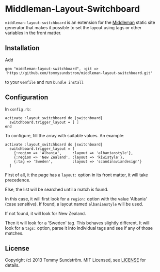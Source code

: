 # Middleman-Layout-Switchboard

`middleman-layout-switchboard` is an extension for the [Middleman] static site generator that makes it possible to set the layout using tags or other variables in the front matter.

## Installation

Add

`gem "middleman-layout-switchboard", :git => 'https://github.com/tommysundstrom/middleman-layout-switchboard.git'`

to your `Gemfile` and run `bundle install`

## Configuration

In `config.rb`:

```
activate :layout_switchboard do |switchboard|
  switchboard.trigger_layout = [ ]
end
```

To configure, fill the array with suitable values. An example:

```
activate :layout_switchboard do |switchboard|
  switchboard.trigger_layout = [
    {:region => 'Albania',     :layout => 'albanianstyle'},
    {:region => 'New Zealand', :layout => 'kiwistyle'},
    {:tag => 'Sweden',         :layout => 'scandinaviandesign'}
  ]
```

First of all, it the page has a `layout:` option in its front matter, it will take precedence.

Else, the list will be searched until a match is found.

In this case, it will first look for a `region:` option with the value 'Albania' (case sensitive). If found, a layout named `albanianstyle` will be used.

If not found, it will look for New Zealand.

Then it will look for a 'Sweden' tag. This behaves slightly different. It will look for a `tags:` option, parse it into individual tags and see if any of those matches.

## License

Copyright (c) 2013 Tommy Sundström. MIT Licensed, see [LICENSE] for details.

[middleman]: http://middlemanapp.com
[gem]: https://rubygems.org/gems/middleman-blog
[travis]: http://travis-ci.org/middleman/middleman-blog
[gemnasium]: https://gemnasium.com/middleman/middleman-blog
[codeclimate]: https://codeclimate.com/github/middleman/middleman-blog
[rubydoc]: http://rubydoc.info/github/middleman/middleman-blog
[LICENSE]: https://github.com/middleman/middleman-blog/blob/master/LICENSE.md
